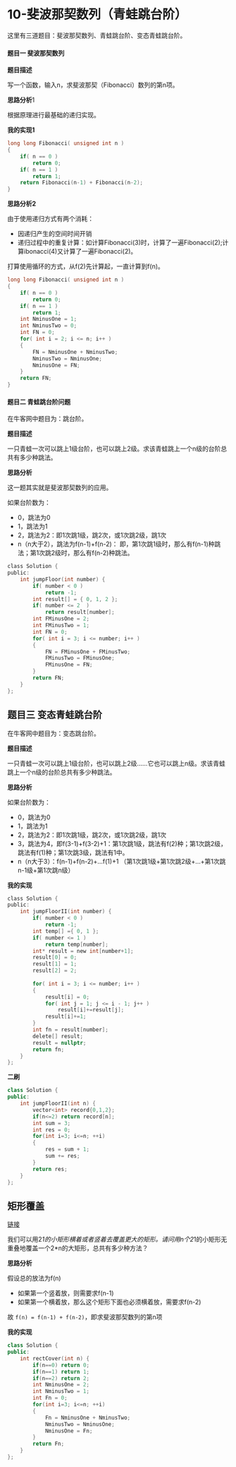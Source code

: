 # 10-斐波那契数列（青蛙跳台阶）

这里有三道题目：斐波那契数列、青蛙跳台阶、变态青蛙跳台阶。

#### 题目一 斐波那契数列

**题目描述**

写一个函数，输入n，求斐波那契（Fibonacci）数列的第n项。

**思路分析**1

根据原理进行最基础的递归实现。

**我的实现1**

```c
long long Fibonacci( unsigned int n )
{
    if( n == 0 )
        return 0;
    if( n == 1 )
        return 1;
    return Fibonacci(n-1) + Fibonacci(n-2);
}
```

**思路分析2**

由于使用递归方式有两个消耗：

- 因递归产生的空间时间开销
- 递归过程中的重复计算：如计算Fibonacci(3)时，计算了一遍Fibonacci(2);计算ibonacci(4)又计算了一遍Fibonacci(2)。

打算使用循环的方式，从f(2)先计算起，一直计算到f(n)。

```c
long long Fibonacci( unsigned int n )
{
    if( n == 0 )
        return 0;
    if( n == 1 )
        return 1;
    int NminusOne = 1;
    int NminusTwo = 0;
    int FN = 0;
    for( int i = 2; i <= n; i++ )
    {
        FN = NminusOne + NminusTwo;
        NminusTwo = NminusOne;
        NminusOne = FN;
    }
    return FN;
}
```

#### 题目二 青蛙跳台阶问题

在牛客网中题目为：跳台阶。

**题目描述**

一只青蛙一次可以跳上1级台阶，也可以跳上2级。求该青蛙跳上一个n级的台阶总共有多少种跳法。

**思路分析**

这一题其实就是斐波那契数列的应用。

如果台阶数为：

- 0，跳法为0
- 1，跳法为1
- 2，跳法为2：即1次跳1级，跳2次，或1次跳2级，跳1次
- n（n大于2），跳法为f(n-1)+f(n-2)： 即，第1次跳1级时，那么有f(n-1)种跳法；第1次跳2级时，那么有f(n-2)种跳法。

```c
class Solution {
public:
    int jumpFloor(int number) {
        if( number < 0 )
            return -1;
        int result[] = { 0, 1, 2 };
        if( number <= 2  )
            return result[number];
        int FMinusOne = 2;
        int FMinusTwo = 1;
        int FN = 0;
        for( int i = 3; i <= number; i++ )
        {
            FN = FMinusOne + FMinusTwo;
            FMinusTwo = FMinusOne;
            FMinusOne = FN;
        }
        return FN;
    }
};
```

## 题目三 变态青蛙跳台阶

在牛客网中题目为：变态跳台阶。

**题目描述**

一只青蛙一次可以跳上1级台阶，也可以跳上2级……它也可以跳上n级。求该青蛙跳上一个n级的台阶总共有多少种跳法。

**思路分析**

如果台阶数为：

- 0，跳法为0
- 1，跳法为1
- 2，跳法为2：即1次跳1级，跳2次，或1次跳2级，跳1次
- 3，跳法为4，即f(3-1)+f(3-2)+1：第1次跳1级，跳法有f(2)种；第1次跳2级，跳法有f(1)种；第1次跳3级，跳法有1中。
- n（n大于3）：f(n-1)+f(n-2)+...f(1)+1 （第1次跳1级+第1次跳2级+...+第1次跳n-1级+第1次跳n级）

**我的实现**

```c
class Solution {
public:
    int jumpFloorII(int number) {
        if( number < 0 )
            return -1;
        int temp[] ={ 0, 1 };
        if( number <= 1 )
            return temp[number];
        int* result = new int[number+1];
        result[0] = 0;
        result[1] = 1;
        result[2] = 2;
                    
        for( int i = 3; i <= number; i++ )
        {
            result[i] = 0;
            for( int j = 1; j <= i - 1; j++ )
                result[i]+=result[j];
            result[i]+=1;
        }
        int fn = result[number];
        delete[] result;
        result = nullptr;
        return fn;
    }
};
```

**二刷**

```c++
class Solution {
public:
    int jumpFloorII(int n) {
        vector<int> record{0,1,2};
        if(n<=2) return record[n];
        int sum = 3;
        int res = 0;
        for(int i=3; i<=n; ++i)
        {
            res = sum + 1;
            sum += res;
        }
        return res;
    }
};
```

## 矩形覆盖

[链接](https://www.nowcoder.com/practice/72a5a919508a4251859fb2cfb987a0e6?tpId=13&tqId=11163&tPage=1&rp=1&ru=%2Fta%2Fcoding-interviews&qru=%2Fta%2Fcoding-interviews%2Fquestion-ranking)

我们可以用2*1的小矩形横着或者竖着去覆盖更大的矩形。请问用n个2*1的小矩形无重叠地覆盖一个2*n的大矩形，总共有多少种方法？ 

**思路分析**

假设总的放法为f(n)

- 如果第一个竖着放，则需要求f(n-1)
- 如果第一个横着放，那么这个矩形下面也必须横着放，需要求f(n-2)

故 `f(n) = f(n-1) + f(n-2)`，即求斐波那契数列的第n项 

**我的实现**

```c++
class Solution {
public:
    int rectCover(int n) {
        if(n==0) return 0;
        if(n==1) return 1;
        if(n==2) return 2;
        int NminusOne = 2;
        int NminusTwo = 1;
        int Fn = 0;
        for(int i=3; i<=n; ++i)
        {
            Fn = NminusOne + NminusTwo;
            NminusTwo = NminusOne;
            NminusOne = Fn;
        }
        return Fn;
    }
};
```



